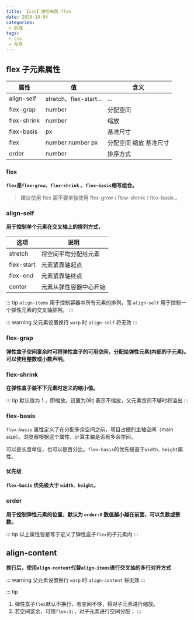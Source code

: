 ```yaml
---
title: 【css】弹性布局-flex
date: 2020-10-04
categories:
 - 前端
tags:
 - css
 - 布局
---
```


## flex 子元素属性

|属性|值|含义|
| --- | --- | --- |
| align-self | stretch、flex-start...   | ... |
| flex-grap | number | 分配空间 |
| flex-shrink | number | 缩放 |
| flex-basis | px | 基准尺寸 |
| flex | number number px | 分配空间 缩放 基准尺寸 |
| order | number | 排序方式 |


### flex 

**`flex`是`flex-grow`、`flex-shrink` 、`flex-basis`缩写组合。**

> 建议使用 flex 面不要单独使用 flex-grow / flew-shrink / flex-basis 。



### align-self

**用于控制单个元素在交叉轴上的排列方式，**


| 选项 | 说明 |
| --- | --- |
| stretch | 将空间平均分配给元素 |
| flex-start | 元素紧靠轴起点 |
| flex-end | 元素紧靠轴终点 |
| center | 元素从弹性容器中心开始 |

::: tip
`align-items` 用于控制容器中所有元素的排列，而 `align-self` 用于控制一个弹性元素的交叉轴排列。
:::

::: warning
父元素设置换行 `warp` 时 `align-self` 将无效
:::

### flex-grap

**弹性盒子空间富余时可将弹性盒子的可用空间，分配给弹性元素(内部的子元素)。可以使用整数或小数声明。**

### flex-shrink

**在弹性盒子装不下元素时定义的缩小值。**

::: tip
默认值为 1 ，即缩放。设置为0时 表示不缩放，父元素空间不够时将溢出
:::

### flex-basis

`flex-basis` 属性定义了在分配多余空间之前，项目占据的主轴空间（main size）。浏览器根据这个属性，计算主轴是否有多余空间。

可以是长度单位，也可以是百分比。`flex-basis`的优先级高于`width、height`属性。

#### 优先级

**`flex-basis` 优先级大于 `width、height`。**

### order 

**用于控制弹性元素的位置，默认为 `order:0` 数值越小越在前面，可以负数或整数。**


::: tip
 以上属性皆是写于定义了弹性盒子`flex`的子元素内 
:::

## align-content

**换行后，使用`align-content`代替`align-items`进行交叉抽的多行对齐方式**

::: warning
父元素设置换行 `warp` 时 `align-content` 将无效
:::

::: tip
1. 弹性盒子`flex`默认不换行，若空间不够，将对子元素进行缩放。
2. 若空间富余，可用`flex:1;`，对子元素进行空间分配；
:::